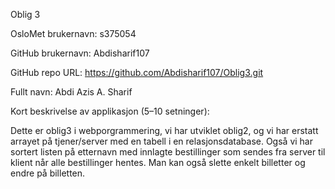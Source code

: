 Oblig 3

OsloMet brukernavn: s375054

GitHub brukernavn: Abdisharif107

GitHub repo URL: https://github.com/Abdisharif107/Oblig3.git

Fullt navn: Abdi Azis A. Sharif

Kort beskrivelse av applikasjon (5–10 setninger): 

Dette er oblig3 i webporgrammering, vi har utviklet oblig2, og vi har erstatt arrayet på tjener/server med en tabell i en relasjonsdatabase. 
Også vi har sortert listen på etternavn med innlagte bestillinger som sendes fra server til klient når alle bestillinger hentes. Man kan også
slette enkelt billetter og endre på billetten.
